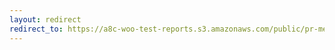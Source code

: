 ```yaml
---
layout: redirect
redirect_to: https://a8c-woo-test-reports.s3.amazonaws.com/public/pr-merge/38993/api/index.html
---
```

